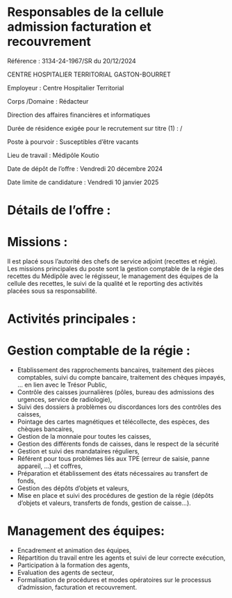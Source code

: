 # Responsables de la cellule admission facturation et recouvrement

Référence : 3134-24-1967/SR du 20/12/2024

CENTRE HOSPITALIER TERRITORIAL GASTON-BOURRET

Employeur : Centre Hospitalier Territorial

Corps /Domaine : Rédacteur

Direction des affaires financières et informatiques

Durée de résidence exigée pour le recrutement sur titre (1) : /

Poste à pourvoir : Susceptibles d’être vacants

Lieu de travail : Médipôle Koutio

Date de dépôt de l’offre : Vendredi 20 décembre 2024

Date limite de candidature : Vendredi 10 janvier 2025

# Détails de l’offre :

# Missions :

Il est placé sous l’autorité des chefs de service adjoint (recettes et régie). Les missions principales du poste sont la gestion comptable de la régie des recettes du Médipôle avec le régisseur, le management des équipes de la cellule des recettes, le suivi de la qualité et le reporting des activités placées sous sa responsabilité.

# Activités principales :

# Gestion comptable de la régie :

- Etablissement des rapprochements bancaires, traitement des pièces comptables, suivi du compte bancaire, traitement des chèques impayés, … en lien avec le Trésor Public,
- Contrôle des caisses journalières (pôles, bureau des admissions des urgences, service de radiologie),
- Suivi des dossiers à problèmes ou discordances lors des contrôles des caisses,
- Pointage des cartes magnétiques et télécollecte, des espèces, des chèques bancaires,
- Gestion de la monnaie pour toutes les caisses,
- Gestion des différents fonds de caisses, dans le respect de la sécurité
- Gestion et suivi des mandataires réguliers,
- Référent pour tous problèmes liés aux TPE (erreur de saisie, panne appareil, ...) et coffres,
- Préparation et établissement des états nécessaires au transfert de fonds,
- Gestion des dépôts d’objets et valeurs,
- Mise en place et suivi des procédures de gestion de la régie (dépôts d’objets et valeurs, transferts de fonds, gestion de caisse…).

# Management des équipes:

- Encadrement et animation des équipes,
- Répartition du travail entre les agents et suivi de leur correcte exécution,
- Participation à la formation des agents,
- Evaluation des agents de secteur,
- Formalisation de procédures et modes opératoires sur le processus d’admission, facturation et recouvrement.